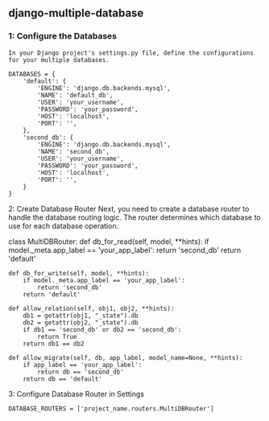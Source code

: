 ## django-multiple-database

### 1: Configure the Databases
    In your Django project's settings.py file, define the configurations for your multiple databases. 

    DATABASES = {
        'default': {
            'ENGINE': 'django.db.backends.mysql',
            'NAME': 'default_db',
            'USER': 'your_username',
            'PASSWORD': 'your_password',
            'HOST': 'localhost',
            'PORT': '',
        },
        'second_db': {
            'ENGINE': 'django.db.backends.mysql',
            'NAME': 'second_db',
            'USER': 'your_username',
            'PASSWORD': 'your_password',
            'HOST': 'localhost',
            'PORT': '',
        }
    }

2: Create Database Router
    Next, you need to create a database router to handle the database routing logic. The router determines which database to use for each database operation. 

class MultiDBRouter:
    def db_for_read(self, model, **hints):
        if model._meta.app_label == 'your_app_label':
            return 'second_db'
        return 'default'

    def db_for_write(self, model, **hints):
        if model._meta.app_label == 'your_app_label':
            return 'second_db'
        return 'default'

    def allow_relation(self, obj1, obj2, **hints):
        db1 = getattr(obj1, "_state").db
        db2 = getattr(obj2, "_state").db
        if db1 == 'second_db' or db2 == 'second_db':
            return True
        return db1 == db2

    def allow_migrate(self, db, app_label, model_name=None, **hints):
        if app_label == 'your_app_label':
            return db == 'second_db'
        return db == 'default'

3: Configure Database Router in Settings

    DATABASE_ROUTERS = ['project_name.routers.MultiDBRouter']
